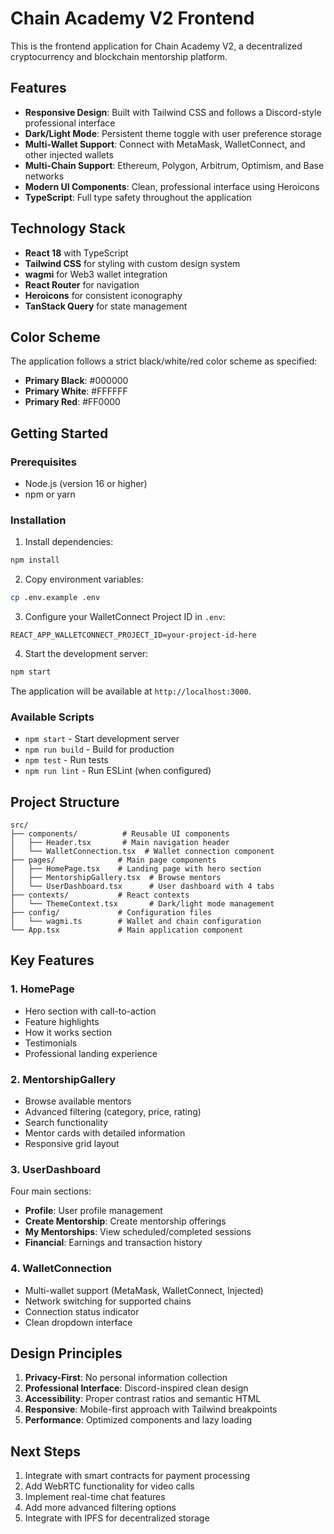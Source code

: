 # Chain Academy V2 Frontend

This is the frontend application for Chain Academy V2, a decentralized cryptocurrency and blockchain mentorship platform.

## Features

- **Responsive Design**: Built with Tailwind CSS and follows a Discord-style professional interface
- **Dark/Light Mode**: Persistent theme toggle with user preference storage
- **Multi-Wallet Support**: Connect with MetaMask, WalletConnect, and other injected wallets
- **Multi-Chain Support**: Ethereum, Polygon, Arbitrum, Optimism, and Base networks
- **Modern UI Components**: Clean, professional interface using Heroicons
- **TypeScript**: Full type safety throughout the application

## Technology Stack

- **React 18** with TypeScript
- **Tailwind CSS** for styling with custom design system
- **wagmi** for Web3 wallet integration
- **React Router** for navigation
- **Heroicons** for consistent iconography
- **TanStack Query** for state management

## Color Scheme

The application follows a strict black/white/red color scheme as specified:
- **Primary Black**: #000000
- **Primary White**: #FFFFFF
- **Primary Red**: #FF0000

## Getting Started

### Prerequisites

- Node.js (version 16 or higher)
- npm or yarn

### Installation

1. Install dependencies:
```bash
npm install
```

2. Copy environment variables:
```bash
cp .env.example .env
```

3. Configure your WalletConnect Project ID in `.env`:
```
REACT_APP_WALLETCONNECT_PROJECT_ID=your-project-id-here
```

4. Start the development server:
```bash
npm start
```

The application will be available at `http://localhost:3000`.

### Available Scripts

- `npm start` - Start development server
- `npm run build` - Build for production
- `npm test` - Run tests
- `npm run lint` - Run ESLint (when configured)

## Project Structure

```
src/
├── components/          # Reusable UI components
│   ├── Header.tsx       # Main navigation header
│   └── WalletConnection.tsx  # Wallet connection component
├── pages/              # Main page components
│   ├── HomePage.tsx    # Landing page with hero section
│   ├── MentorshipGallery.tsx  # Browse mentors
│   └── UserDashboard.tsx      # User dashboard with 4 tabs
├── contexts/           # React contexts
│   └── ThemeContext.tsx       # Dark/light mode management
├── config/             # Configuration files
│   └── wagmi.ts        # Wallet and chain configuration
└── App.tsx             # Main application component
```

## Key Features

### 1. HomePage
- Hero section with call-to-action
- Feature highlights
- How it works section
- Testimonials
- Professional landing experience

### 2. MentorshipGallery
- Browse available mentors
- Advanced filtering (category, price, rating)
- Search functionality
- Mentor cards with detailed information
- Responsive grid layout

### 3. UserDashboard
Four main sections:
- **Profile**: User profile management
- **Create Mentorship**: Create mentorship offerings
- **My Mentorships**: View scheduled/completed sessions
- **Financial**: Earnings and transaction history

### 4. WalletConnection
- Multi-wallet support (MetaMask, WalletConnect, Injected)
- Network switching for supported chains
- Connection status indicator
- Clean dropdown interface

## Design Principles

1. **Privacy-First**: No personal information collection
2. **Professional Interface**: Discord-inspired clean design
3. **Accessibility**: Proper contrast ratios and semantic HTML
4. **Responsive**: Mobile-first approach with Tailwind breakpoints
5. **Performance**: Optimized components and lazy loading

## Next Steps

1. Integrate with smart contracts for payment processing
2. Add WebRTC functionality for video calls
3. Implement real-time chat features
4. Add more advanced filtering options
5. Integrate with IPFS for decentralized storage